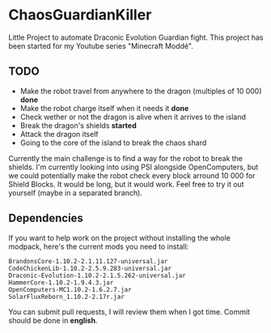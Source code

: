 # ChaosGuardianKiller

Little Project to automate Draconic Evolution Guardian fight. This project has been started for my Youtube series "Minecraft Moddé".

## TODO

* Make the robot travel from anywhere to the dragon (multiples of 10 000) **done**
* Make the robot charge itself when it needs it **done**
* Check wether or not the dragon is alive when it arrives to the island
* Break the dragon's shields **started**
* Attack the dragon itself
* Going to the core of the island to break the chaos shard

Currently the main challenge is to find a way for the robot to break the shields. I'm currently looking into using PSI alongside OpenComputers, but we could potentially make the robot check every block arround 10 000 for Shield Blocks. It would be long, but it would work. Feel free to try it out yourself (maybe in a separated branch).

## Dependencies

If you want to help work on the project without installing the whole modpack, here's the current mods you need to install:

`BrandonsCore-1.10.2-2.1.11.127-universal.jar`<BR />
`CodeChickenLib-1.10.2-2.5.9.283-universal.jar`<BR />
`Draconic-Evolution-1.10.2-2.1.5.262-universal.jar`<BR />
`HammerCore-1.10.2-1.9.4.3.jar`<BR />
`OpenComputers-MC1.10.2-1.6.2.7.jar`<BR />
`SolarFluxReborn_1.10.2-2.17r.jar`<BR />

You can submit pull requests, I will review them when I got time. Commit should be done in **english**.
